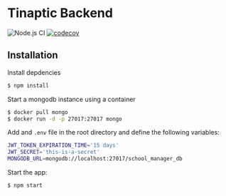 # Tinaptic Backend
![Node.js CI](https://github.com/idirouhab/school-manager-backend/workflows/Node.js%20CI/badge.svg?branch=master)
[![codecov](https://codecov.io/gh/idirouhab/school-manager-backend/branch/master/graph/badge.svg?token=7C9GIvsW8j)](https://codecov.io/gh/idirouhab/school-manager-backend)

## Installation

Install depdencies
```bash
$ npm install
```

Start a mongodb instance using a container
```bash
$ docker pull mongo
$ docker run -d -p 27017:27017 mongo
```

Add and `.env` file in the root directory and define the following variables:
```bash
JWT_TOKEN_EXPIRATION_TIME='15 days'
JWT_SECRET='this-is-a-secret'
MONGODB_URL=mongodb://localhost:27017/school_manager_db
```

Start the app:
```bash
$ npm start
```

